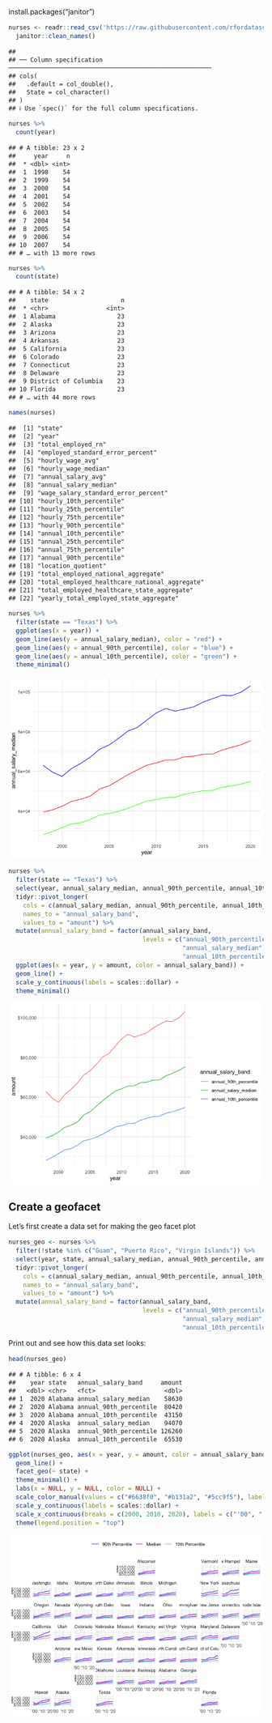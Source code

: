 install.packages(“janitor”)

``` r
nurses <- readr::read_csv('https://raw.githubusercontent.com/rfordatascience/tidytuesday/master/data/2021/2021-10-05/nurses.csv') %>% 
  janitor::clean_names()
```

    ## 
    ## ── Column specification ────────────────────────────────────────────────────────
    ## cols(
    ##   .default = col_double(),
    ##   State = col_character()
    ## )
    ## ℹ Use `spec()` for the full column specifications.

``` r
nurses %>% 
  count(year)
```

    ## # A tibble: 23 x 2
    ##     year     n
    ##  * <dbl> <int>
    ##  1  1998    54
    ##  2  1999    54
    ##  3  2000    54
    ##  4  2001    54
    ##  5  2002    54
    ##  6  2003    54
    ##  7  2004    54
    ##  8  2005    54
    ##  9  2006    54
    ## 10  2007    54
    ## # … with 13 more rows

``` r
nurses %>% 
  count(state)
```

    ## # A tibble: 54 x 2
    ##    state                    n
    ##  * <chr>                <int>
    ##  1 Alabama                 23
    ##  2 Alaska                  23
    ##  3 Arizona                 23
    ##  4 Arkansas                23
    ##  5 California              23
    ##  6 Colorado                23
    ##  7 Connecticut             23
    ##  8 Delaware                23
    ##  9 District of Columbia    23
    ## 10 Florida                 23
    ## # … with 44 more rows

``` r
names(nurses)
```

    ##  [1] "state"                                       
    ##  [2] "year"                                        
    ##  [3] "total_employed_rn"                           
    ##  [4] "employed_standard_error_percent"             
    ##  [5] "hourly_wage_avg"                             
    ##  [6] "hourly_wage_median"                          
    ##  [7] "annual_salary_avg"                           
    ##  [8] "annual_salary_median"                        
    ##  [9] "wage_salary_standard_error_percent"          
    ## [10] "hourly_10th_percentile"                      
    ## [11] "hourly_25th_percentile"                      
    ## [12] "hourly_75th_percentile"                      
    ## [13] "hourly_90th_percentile"                      
    ## [14] "annual_10th_percentile"                      
    ## [15] "annual_25th_percentile"                      
    ## [16] "annual_75th_percentile"                      
    ## [17] "annual_90th_percentile"                      
    ## [18] "location_quotient"                           
    ## [19] "total_employed_national_aggregate"           
    ## [20] "total_employed_healthcare_national_aggregate"
    ## [21] "total_employed_healthcare_state_aggregate"   
    ## [22] "yearly_total_employed_state_aggregate"

``` r
nurses %>% 
  filter(state == "Texas") %>% 
  ggplot(aes(x = year)) +
  geom_line(aes(y = annual_salary_median), color = "red") +
  geom_line(aes(y = annual_90th_percentile), color = "blue") +
  geom_line(aes(y = annual_10th_percentile), color = "green") +
  theme_minimal()
```

![](nurses-plots_files/figure-markdown_github/unnamed-chunk-5-1.png)

``` r
nurses %>% 
  filter(state == "Texas") %>% 
  select(year, annual_salary_median, annual_90th_percentile, annual_10th_percentile) %>% 
  tidyr::pivot_longer(
    cols = c(annual_salary_median, annual_90th_percentile, annual_10th_percentile),
    names_to = "annual_salary_band",
    values_to = "amount") %>% 
  mutate(annual_salary_band = factor(annual_salary_band,
                                     levels = c("annual_90th_percentile",
                                                "annual_salary_median",
                                                "annual_10th_percentile"))) %>% 
  ggplot(aes(x = year, y = amount, color = annual_salary_band)) +
  geom_line() +
  scale_y_continuous(labels = scales::dollar) +
  theme_minimal()
```

![](nurses-plots_files/figure-markdown_github/unnamed-chunk-6-1.png)

## Create a geofacet

Let’s first create a data set for making the geo facet plot

``` r
nurses_geo <- nurses %>% 
  filter(!state %in% c("Guam", "Puerto Rico", "Virgin Islands")) %>% 
  select(year, state, annual_salary_median, annual_90th_percentile, annual_10th_percentile) %>% 
  tidyr::pivot_longer(
    cols = c(annual_salary_median, annual_90th_percentile, annual_10th_percentile),
    names_to = "annual_salary_band",
    values_to = "amount") %>% 
  mutate(annual_salary_band = factor(annual_salary_band,
                                     levels = c("annual_90th_percentile",
                                                "annual_salary_median",
                                                "annual_10th_percentile")))
```

Print out and see how this data set looks:

``` r
head(nurses_geo)
```

    ## # A tibble: 6 x 4
    ##    year state   annual_salary_band     amount
    ##   <dbl> <chr>   <fct>                   <dbl>
    ## 1  2020 Alabama annual_salary_median    58630
    ## 2  2020 Alabama annual_90th_percentile  80420
    ## 3  2020 Alabama annual_10th_percentile  43150
    ## 4  2020 Alaska  annual_salary_median    94070
    ## 5  2020 Alaska  annual_90th_percentile 126260
    ## 6  2020 Alaska  annual_10th_percentile  65530

``` r
ggplot(nurses_geo, aes(x = year, y = amount, color = annual_salary_band)) +
  geom_line() +
  facet_geo(~ state) +
  theme_minimal() +
  labs(x = NULL, y = NULL, color = NULL) +
  scale_color_manual(values = c("#6638f0", "#b131a2", "#5cc9f5"), labels = c("90th Percentile", "Median", "10th Percentile")) +
  scale_y_continuous(labels = scales::dollar) +
  scale_x_continuous(breaks = c(2000, 2010, 2020), labels = c("'00", "'10", "'20")) +
  theme(legend.position = "top")
```

![](nurses-plots_files/figure-markdown_github/unnamed-chunk-9-1.png)
